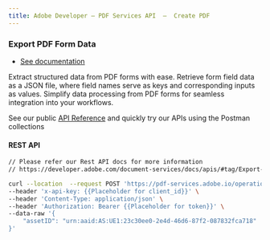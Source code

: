 ```yaml
---
title: Adobe Developer — PDF Services API  —  Create PDF
---
```


<TextBlock slots="heading, buttons, text, text1" theme="dark" hasCodeBlock className="bgBlue link linking create-pdf"/>

### Export PDF Form Data

- [See documentation](/document-services/docs/overview/pdf-services-api/howtos/export-pdf-form-data/)

Extract structured data from PDF forms with ease. Retrieve form field data as a JSON file, where field names serve as keys and corresponding inputs as values. Simplify data processing from PDF forms for seamless integration into your workflows.

See our public [API Reference](https://developer.adobe.com/document-services/docs/apis/#tag/Export-PDF-Form-Data) and quickly try our APIs using the Postman collections

<CodeBlock slots="heading, code" repeat="1" languages="curl" />

#### REST API

```bash
// Please refer our Rest API docs for more information
// https://developer.adobe.com/document-services/docs/apis/#tag/Export-PDF-Form-Data

curl --location  --request POST 'https://pdf-services.adobe.io/operation/getformdata' \
--header 'x-api-key: {{Placeholder for client_id}}' \
--header 'Content-Type: application/json' \
--header 'Authorization: Bearer {{Placeholder for token}}' \
--data-raw '{
    "assetID": "urn:aaid:AS:UE1:23c30ee0-2e4d-46d6-87f2-087832fca718"
}'
```
